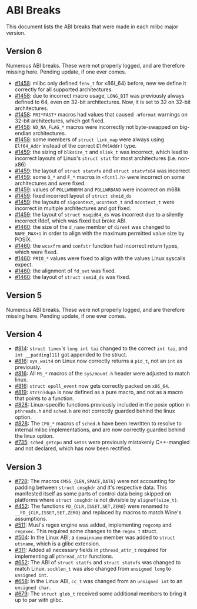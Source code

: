 # ABI Breaks

This document lists the ABI breaks that were made in each mlibc major version.

## Version 6

Numerous ABI breaks. These were not properly logged, and are therefore missing here. Pending update, if one ever comes.

- [#1458](https://github.com/managarm/mlibc/pull/1458): mlibc only defined `fenv_t` for x86(_64) before, new we define it correctly for all supported architectures.
- [#1458](https://github.com/managarm/mlibc/pull/1458): due to incorrect macro usage, `LONG_BIT` was previously always defined to 64, even on 32-bit architectures. Now, it is set to 32 on 32-bit architectures.
- [#1458](https://github.com/managarm/mlibc/pull/1458): `PRI*FAST*` macros had values that caused `-Wformat` warnings on 32-bit architectures, which got fixed.
- [#1458](https://github.com/managarm/mlibc/pull/1458): `ND_NA_FLAG_*` macros were incorrectly not byte-swapped on big-endian architectures.
- [#1458](https://github.com/managarm/mlibc/pull/1458): some members of `struct link_map` were always using `Elf64_Addr` instead of the correct `ElfW(Addr)` type.
- [#1459](https://github.com/managarm/mlibc/pull/1459): the sizing of `blksize_t` and `nlink_t` was incorrect, which lead to incorrect layouts of Linux's `struct stat` for most architectures (i.e. non-x86)
- [#1459](https://github.com/managarm/mlibc/pull/1459): the layout of `struct statvfs` and `struct statvfs64` was incorrect
- [#1459](https://github.com/managarm/mlibc/pull/1459): some `O_*` and `F_*` macros in `<fcntl.h>` were incorrect on some architectures and were fixed.
- [#1459](https://github.com/managarm/mlibc/pull/1459): values of `POLLWRNORM` and `POLLWRBAND` were incorrect on m68k
- [#1459](https://github.com/managarm/mlibc/pull/1459): fixed incorrect layout of `struct shmid_ds`
- [#1459](https://github.com/managarm/mlibc/pull/1459): the layouts of `sigcontext`, `ucontext_t` and `mcontext_t` were incorrect in multiple architectures and got fixed.
- [#1459](https://github.com/managarm/mlibc/pull/1459): the layout of `struct msqid64_ds` was incorrect due to a silently incorrect ifdef, which was fixed but broke ABI.
- [#1460](https://github.com/managarm/mlibc/pull/1460): the size of the `d_name` member of `dirent` was changed to `NAME_MAX+1` in order to align with the maximum permitted value size by POSIX.
- [#1460](https://github.com/managarm/mlibc/pull/1460): the `wcsxfrm` and `confstr` function had incorrect return types, which were fixed.
- [#1460](https://github.com/managarm/mlibc/pull/1460): `PRIO_*` values were fixed to align with the values Linux syscalls expect.
- [#1460](https://github.com/managarm/mlibc/pull/1460): the alignment of `fd_set` was fixed.
- [#1460](https://github.com/managarm/mlibc/pull/1460): the layout of `struct semid_ds` was fixed.

## Version 5

Numerous ABI breaks. These were not properly logged, and are therefore missing here. Pending update, if one ever comes.

## Version 4

- [#814](https://github.com/managarm/mlibc/pull/814): `struct timex`'s `long int tai` changed to the correct `int tai`, and `int __padding[11]` got appended to the struct.
- [#816](https://github.com/managarm/mlibc/pull/816): `sys_wait4` on Linux now correctly returns a `pid_t`, not an `int` as previously.
- [#816](https://github.com/managarm/mlibc/pull/816): All `MS_*` macros of the `sys/mount.h` header were adjusted to match linux.
- [#816](https://github.com/managarm/mlibc/pull/816): `struct epoll_event` now gets correctly packed on `x86_64`.
- [#819](https://github.com/managarm/mlibc/pull/819): `str(n)dupa` is now defined as a pure macro, and not as a macro that points to a function.
- [#828](https://github.com/managarm/mlibc/pull/828): Linux-specific functions previously included in the posix option in `pthreads.h` and `sched.h` are not correctly guarded behind the linux option.
- [#828](https://github.com/managarm/mlibc/pull/828): The `CPU_*` macros of `sched.h` have been rewritten to resolve to internal mlibc implementations, and are now correctly guarded behind the linux option.
- [#735](https://github.com/managarm/mlibc/pull/735): `sched_getcpu` and `setns` were previously mistakenly C++-mangled and not declared, which has now been rectified.

## Version 3

- [#728](https://github.com/managarm/mlibc/pull/728):
  The macros `CMSG_{LEN,SPACE,DATA}` were not accounting for padding between
  `struct cmsghdr` and it's respective data. This manifested itself as some
  parts of control data being skipped on platforms where `struct cmsghdr` is
  not divisible by `alignof(size_t)`.
- [#452](https://github.com/managarm/mlibc/pull/452): The functions `FD_{CLR,ISSET,SET,ZERO}` were renamed to `__FD_{CLR,ISSET,SET,ZERO}` and replaced by macros to match Wine's assumptions.
- [#511](https://github.com/managarm/mlibc/pull/511): Musl's regex engine was added, implementing `regcomp` and `regexec`. This required some changes to the `regex_t` struct.
- [#504](https://github.com/managarm/mlibc/pull/504): In the Linux ABI, a `domainname` member was added to `struct utsname`, which is a glibc extension.
- [#311](https://github.com/managarm/mlibc/pull/311): Added all necessary fields in `pthread_attr_t` required for implementing all `pthread_attr` functions.
- [#652](https://github.com/managarm/mlibc/pull/652): The ABI of `struct statfs` and `struct statvfs` was changed to match Linux. `socklen_t` was also changed from `unsigned long` to `unsigned int`.
- [#658](https://github.com/managarm/mlibc/pull/648): In the Linux ABI, `cc_t` was changed from an `unsigned int` to an `unsigned char`.
- [#679](https://github.com/managarm/mlibc/pull/679): The `struct glob_t` received some additional members to bring it up to par with glibc.
